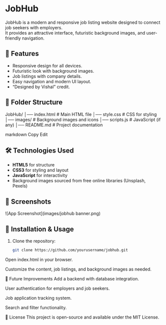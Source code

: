 # JobHub

JobHub is a modern and responsive job listing website designed to connect job seekers with employers.  
It provides an attractive interface, futuristic background images, and user-friendly navigation.

## 🚀 Features
- Responsive design for all devices.
- Futuristic look with background images.
- Job listings with company details.
- Easy navigation and modern UI layout.
- “Designed by Vishal” credit.

## 📂 Folder Structure
JobHub/
│── index.html # Main HTML file
│── style.css # CSS for styling
│── images/ # Background images and icons
│── scripts.js # JavaScript (if any)
│── README.md # Project documentation

markdown
Copy
Edit

## 🛠️ Technologies Used
- **HTML5** for structure
- **CSS3** for styling and layout
- **JavaScript** for interactivity
- Background images sourced from free online libraries (Unsplash, Pexels)

## 📸 Screenshots
![App Screenshot](images/jobhub banner.png)


## 📜 Installation & Usage
1. Clone the repository:
   ```bash
   git clone https://github.com/yourusername/jobhub.git
Open index.html in your browser.

Customize the content, job listings, and background images as needed.

📌 Future Improvements
Add a backend with database integration.

User authentication for employers and job seekers.

Job application tracking system.

Search and filter functionality.

📄 License
This project is open-source and available under the MIT License.

